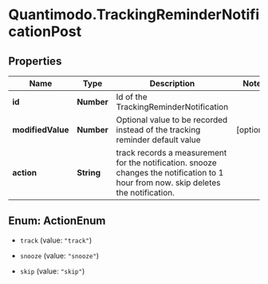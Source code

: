 # Quantimodo.TrackingReminderNotificationPost

## Properties
Name | Type | Description | Notes
------------ | ------------- | ------------- | -------------
**id** | **Number** | Id of the TrackingReminderNotification | 
**modifiedValue** | **Number** | Optional value to be recorded instead of the tracking reminder default value | [optional] 
**action** | **String** | track records a measurement for the notification.  snooze changes the notification to 1 hour from now. skip deletes the notification. | 


<a name="ActionEnum"></a>
## Enum: ActionEnum


* `track` (value: `"track"`)

* `snooze` (value: `"snooze"`)

* `skip` (value: `"skip"`)




